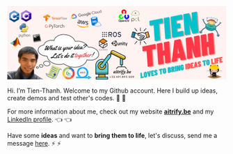 [![AItrify banner](https://raw.githubusercontent.com/t-thanh/t-thanh/master/AItrify2.png)](https://aitrify.be/)

Hi. I’m Tien-Thanh. Welcome to my Github account. Here I build up ideas, create demos and test other's codes. :running: :construction_worker:

For more information about me, check out my website [**aitrify.be**](https://aitrify.be/) and my [LinkedIn profile](https://www.linkedin.com/in/tienthanh/). :point_left: :point_left:

Have some **ideas** and want to **bring them to life**, let's discuss, send me a message [here](mailto:contact@aitrify.be). :zap: :zap: